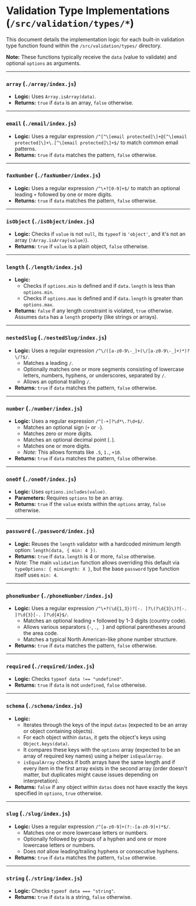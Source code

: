 # Validation Type Implementations (`/src/validation/types/*`)

This document details the implementation logic for each built-in validation type function found within the `/src/validation/types/` directory.

**Note:** These functions typically receive the `data` (value to validate) and optional `options` as arguments.

--- 

### `array` (`./array/index.js`)

-   **Logic:** Uses `Array.isArray(data)`.
-   **Returns:** `true` if `data` is an array, `false` otherwise.

--- 

### `email` (`./email/index.js`)

-   **Logic:** Uses a regular expression `/^[^\[email protected]\]+@[^\[email protected]\]+\.[^\[email protected]\]+$/` to match common email patterns.
-   **Returns:** `true` if `data` matches the pattern, `false` otherwise.

--- 

### `faxNumber` (`./faxNumber/index.js`)

-   **Logic:** Uses a regular expression `/^\+?[0-9]+$/` to match an optional leading `+` followed by one or more digits.
-   **Returns:** `true` if `data` matches the pattern, `false` otherwise.

--- 

### `isObject` (`./isObject/index.js`)

-   **Logic:** Checks if `value` is not `null`, its `typeof` is `'object'`, and it's not an array (`!Array.isArray(value)`).
-   **Returns:** `true` if `value` is a plain object, `false` otherwise.

--- 

### `length` (`./length/index.js`)

-   **Logic:**
    -   Checks if `options.min` is defined and if `data.length` is less than `options.min`.
    -   Checks if `options.max` is defined and if `data.length` is greater than `options.max`.
-   **Returns:** `false` if any length constraint is violated, `true` otherwise. Assumes `data` has a `length` property (like strings or arrays).

--- 

### `nestedSlug` (`./nestedSlug/index.js`)

-   **Logic:** Uses a regular expression `/^\/([a-z0-9\-_]+(\/[a-z0-9\-_]+)*)?\/?$/`.
    -   Matches a leading `/`.
    -   Optionally matches one or more segments consisting of lowercase letters, numbers, hyphens, or underscores, separated by `/`.
    -   Allows an optional trailing `/`.
-   **Returns:** `true` if `data` matches the pattern, `false` otherwise.

--- 

### `number` (`./number/index.js`)

-   **Logic:** Uses a regular expression `/^[-+]?\d*\.?\d+$/`.
    -   Matches an optional sign (`+` or `-`).
    -   Matches zero or more digits.
    -   Matches an optional decimal point (`.`).
    -   Matches one or more digits.
    -   *Note:* This allows formats like `.5`, `1.`, `+10`.
-   **Returns:** `true` if `data` matches the pattern, `false` otherwise.

--- 

### `oneOf` (`./oneOf/index.js`)

-   **Logic:** Uses `options.includes(value)`.
-   **Parameters:** Requires `options` to be an array.
-   **Returns:** `true` if the `value` exists within the `options` array, `false` otherwise.

--- 

### `password` (`./password/index.js`)

-   **Logic:** Reuses the `length` validator with a hardcoded minimum length option: `length(data, { min: 4 })`.
-   **Returns:** `true` if `data.length` is 4 or more, `false` otherwise.
-   *Note:* The main `validation` function allows overriding this default via `typeOptions: { minLength: X }`, but the base `password` type function itself uses `min: 4`.

--- 

### `phoneNumber` (`./phoneNumber/index.js`)

-   **Logic:** Uses a regular expression `/^\+?(\d{1,3})?[-. ]?\(?\d{3}\)?[-. ]?\d{3}[-. ]?\d{4}$/`.
    -   Matches an optional leading `+` followed by 1-3 digits (country code).
    -   Allows various separators (`-`, `.`, ` `) and optional parentheses around the area code.
    -   Matches a typical North American-like phone number structure.
-   **Returns:** `true` if `data` matches the pattern, `false` otherwise.

--- 

### `required` (`./required/index.js`)

-   **Logic:** Checks `typeof data !== "undefined"`.
-   **Returns:** `true` if `data` is not `undefined`, `false` otherwise.

--- 

### `schema` (`./schema/index.js`)

-   **Logic:**
    -   Iterates through the keys of the input `datas` (expected to be an array or object containing objects).
    -   For each object within `datas`, it gets the object's keys using `Object.keys(data)`.
    -   It compares these keys with the `options` array (expected to be an array of required key names) using a helper `isEqualArray`.
    -   `isEqualArray` checks if both arrays have the same length and if every item in the first array exists in the second array (order doesn't matter, but duplicates might cause issues depending on interpretation).
-   **Returns:** `false` if any object within `datas` does not have exactly the keys specified in `options`, `true` otherwise.

--- 

### `slug` (`./slug/index.js`)

-   **Logic:** Uses a regular expression `/^[a-z0-9]+(?:-[a-z0-9]+)*$/`.
    -   Matches one or more lowercase letters or numbers.
    -   Optionally followed by groups of a hyphen and one or more lowercase letters or numbers.
    -   Does *not* allow leading/trailing hyphens or consecutive hyphens.
-   **Returns:** `true` if `data` matches the pattern, `false` otherwise.

--- 

### `string` (`./string/index.js`)

-   **Logic:** Checks `typeof data === "string"`.
-   **Returns:** `true` if `data` is a string, `false` otherwise.